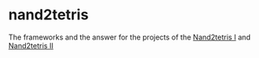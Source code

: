 # nand2tetris

The frameworks and the answer for the projects of the [Nand2tetris I](https://www.coursera.org/learn/build-a-computer/home/week/1) and [Nand2tetris II](https://www.coursera.org/learn/nand2tetris2/home/welcome)
